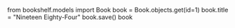 from bookshelf.models import Book
book = Book.objects.get(id=1)
book.title = "Nineteen Eighty-Four"
book.save()
book
